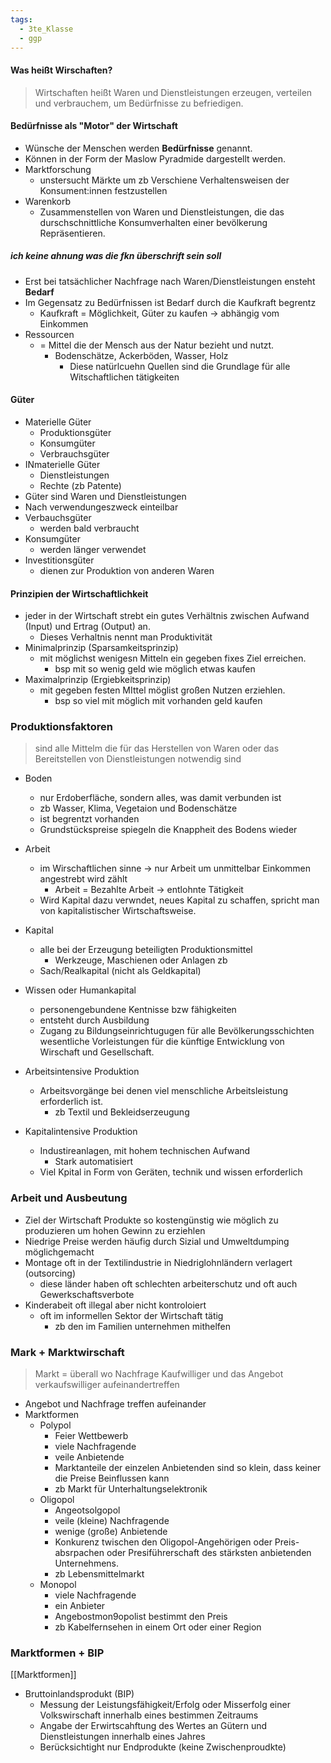 ```yaml
---
tags:
  - 3te_Klasse
  - ggp
---
```

#### Was heißt Wirschaften?

> Wirtschaften heißt Waren und Dienstleistungen erzeugen, verteilen und verbrauchem, um Bedürfnisse zu befriedigen.

#### Bedürfnisse als "Motor" der Wirtschaft

- Wünsche der Menschen werden **Bedürfnisse** genannt.
- Können in der Form der Maslow Pyradmide dargestellt werden.
- Marktforschung
	- unstersucht Märkte um zb Verschiene Verhaltensweisen der Konsument:innen festzustellen
- Warenkorb
	- Zusammenstellen von Waren und Dienstleistungen, die das durschschnittliche Konsumverhalten einer bevölkerung Repräsentieren.

##### ich keine ahnung was die fkn überschrift sein soll

- Erst bei tatsächlicher Nachfrage nach Waren/Dienstleistungen ensteht **Bedarf** 
- Im Gegensatz zu Bedürfnissen ist Bedarf durch die Kaufkraft begrentz
	- Kaufkraft = Möglichkeit, Güter zu kaufen → abhängig vom Einkommen
- Ressourcen
	- = Mittel die der Mensch aus der Natur bezieht und nutzt.
		- Bodenschätze, Ackerböden, Wasser, Holz
			- Diese natürlcuehn Quellen sind die Grundlage für alle Witschaftlichen tätigkeiten

#### Güter

- Materielle Güter
	- Produktionsgüter
	- Konsumgüter
	- Verbrauchsgüter
- INmaterielle Güter
	- Dienstleistungen
	- Rechte (zb Patente)
- Güter sind Waren und Dienstleistungen
- Nach verwendungeszweck einteilbar
- Verbauchsgüter
	- werden bald verbraucht
- Konsumgüter
	- werden länger verwendet
- Investitionsgüter
	- dienen zur Produktion von anderen Waren

#### Prinzipien der Wirtschaftlichkeit

- jeder in der Wirtschaft strebt ein gutes Verhältnis zwischen Aufwand (Input) und Ertrag (Output) an. 
	- Dieses Verhaltnis nennt man Produktivität
- Minimalprinzip (Sparsamkeitsprinzip)
	- mit möglichst wenigesn Mitteln ein gegeben fixes Ziel erreichen.
		- bsp mit so wenig geld wie möglich etwas kaufen
- Maximalprinzip (Ergiebkeitsprinzip) 
	- mit gegeben festen MIttel möglist großen Nutzen erziehlen.
		- bsp so viel mit möglich mit vorhanden geld kaufen
### Produktionsfaktoren

> sind alle Mittelm die für das Herstellen von Waren oder das Bereitstellen von Dienstleistungen notwendig sind
- Boden
	- nur Erdoberfläche, sondern alles, was damit verbunden ist
	- zb Wasser, Klima, Vegetaion und Bodenschätze
	- ist begrentzt vorhanden
	- Grundstückspreise spiegeln die Knappheit des Bodens wieder
- Arbeit
	- im Wirschaftlichen sinne → nur Arbeit um unmittelbar Einkommen angestrebt wird zählt
		- Arbeit = Bezahlte Arbeit → entlohnte Tätigkeit
	- Wird Kapital dazu verwndet, neues Kapital zu schaffen, spricht man von kapitalistischer Wirtschaftsweise.
- Kapital
	- alle bei der Erzeugung beteiligten Produktionsmittel
		- Werkzeuge, Maschienen oder Anlagen zb
	- Sach/Realkapital (nicht als Geldkapital)
- Wissen oder Humankapital
	- personengebundene Kentnisse bzw fähigkeiten
	- entsteht durch Ausbildung
	- Zugang zu Bildungseinrichtugugen für alle Bevölkerungsschichten wesentliche Vorleistungen für die künftige Entwicklung von Wirschaft und Gesellschaft.

- Arbeitsintensive Produktion
	- Arbeitsvorgänge bei denen viel menschliche Arbeitsleistung erforderlich ist.
		- zb Textil und Bekleidserzeugung
- Kapitalintensive Produktion
	- Industireanlagen, mit hohem technischen Aufwand
		- Stark automatisiert
	- Viel Kpital in Form von Geräten, technik und wissen erforderlich
### Arbeit und Ausbeutung

- Ziel der Wirtschaft Produkte so kostengünstig wie möglich zu produzieren um hohen Gewinn zu erziehlen
- Niedrige Preise werden häufig durch Sizial und Umweltdumping möglichgemacht
- Montage oft in der Textilindustrie in Niedriglohnländern verlagert (outsorcing)
	- diese länder haben oft schlechten arbeiterschutz und oft auch Gewerkschaftsverbote
- Kinderabeit oft illegal aber nicht kontroloiert
	- oft im informellen Sektor der Wirtschaft tätig
		- zb den im Familien unternehmen mithelfen

### Mark + Marktwirschaft

> Markt = überall wo Nachfrage Kaufwilliger und das Angebot verkaufswilliger aufeinandertreffen

- Angebot und Nachfrage treffen aufeinander
- Marktformen
	- Polypol
		- Feier Wettbewerb
		- viele Nachfragende
		- veile Anbietende
		- Marktanteile der einzelen Anbietenden sind so klein, dass keiner die Preise Beinflussen kann
		- zb Markt für Unterhaltungselektronik
	- Oligopol
		- Angeotsolgopol
		- veile (kleine) Nachfragende
		- wenige (große) Anbietende
		- Konkurenz twischen den Oligopol-Angehörigen oder Preis-absrpachen oder Presiführerschaft des stärksten anbietenden Unternehmens.
		- zb Lebensmittelmarkt
	- Monopol
		- viele Nachfragende
		- ein Anbieter
		- Angebostmon9opolist bestimmt den Preis
		- zb Kabelfernsehen in einem Ort oder einer Region
### Marktformen + BIP
[[Marktformen]]

- Bruttoinlandsprodukt (BIP)
	- Messung der Leistungsfähigkeit/Erfolg oder Misserfolg einer Volkswirschaft innerhalb eines bestimmen Zeitraums
	- Angabe der Erwirtscahftung des Wertes an Gütern und Dienstleistungen innerhalb eines Jahres
	- Berücksichtight nur Endprodukte (keine Zwischenproudkte)